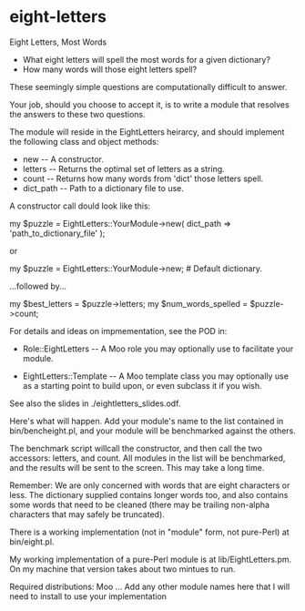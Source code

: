 eight-letters
=============

Eight Letters, Most Words

* What eight letters will spell the most words for a given dictionary?
* How many words will those eight letters spell?

These seemingly simple questions are computationally difficult
to answer.

Your job, should you choose to accept it, is to write a module
that resolves the answers to these two questions.

The module will reside in the EightLetters heirarcy, and should
implement the following class and object methods:

* new       -- A constructor.
* letters   -- Returns the optimal set of letters as a string.
* count     -- Returns how many words from 'dict' those letters spell.
* dict_path -- Path to a dictionary file to use.

A constructor call dould look like this:

my $puzzle = EightLetters::YourModule->new( dict_path => 'path_to_dictionary_file' );

or

my $puzzle = EightLetters::YourModule->new; # Default dictionary.

...followed by...

my $best_letters = $puzzle->letters;
my $num_words_spelled = $puzzle->count;


For details and ideas on impmementation, see the POD in:

* Role::EightLetters      -- A Moo role you may optionally use to
                             facilitate your module.

* EightLetters::Template  -- A Moo template class you may optionally
                             use as a starting point to build upon,
                             or even subclass it if you wish.

See also the slides in ./eightletters_slides.odf.

Here's what will happen.  Add your module's name to the list contained in
bin/bencheight.pl, and your module will be benchmarked against the others.

The benchmark script willcall the constructor, and then call
the two accessors: letters, and count.  All modules in the list will be
benchmarked, and the results will be sent to the screen.  This may take a long
time.

Remember: We are only concerned with words that are eight characters or less.
The dictionary supplied contains longer words too, and also contains some words
that need to be cleaned (there may be trailing non-alpha characters that may
safely be truncated).

There is a working implementation (not in "module" form, not pure-Perl)
at bin/eight.pl.

My working implementation of a pure-Perl module is
at lib/EightLetters.pm.  On my machine that version takes about two  mintues
to run.


Required distributions:
Moo
... Add any other module names here that I will need to install to use your
implementation

